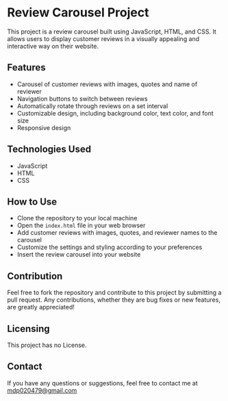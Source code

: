 # Review Carousel Project

This project is a review carousel built using JavaScript, HTML, and CSS. It allows users to display customer reviews in a visually appealing and interactive way on their website.

## Features

- Carousel of customer reviews with images, quotes and name of reviewer
- Navigation buttons to switch between reviews
- Automatically rotate through reviews on a set interval
- Customizable design, including background color, text color, and font size
- Responsive design

## Technologies Used

- JavaScript
- HTML
- CSS

## How to Use

- Clone the repository to your local machine
- Open the `index.html` file in your web browser
- Add customer reviews with images, quotes, and reviewer names to the carousel
- Customize the settings and styling according to your preferences
- Insert the review carousel into your website

## Contribution

Feel free to fork the repository and contribute to this project by submitting a pull request. Any contributions, whether they are bug fixes or new features, are greatly appreciated!

## Licensing

This project has no License.

## Contact

If you have any questions or suggestions, feel free to contact me at [mdp020479@gmail.com](mailto:mdp020479@gmail.com)
